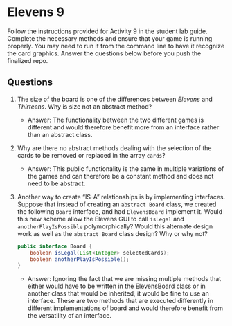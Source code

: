 # Elevens 9

Follow the instructions provided for Activity 9 in the student lab guide. Complete the necessary methods and ensure that your game is running properly. You may need to run it from the command line to have it recognize the card graphics. Answer the questions below before you push the finalized repo.

## Questions
1. The size of the board is one of the differences between *Elevens* and *Thirteens*. Why is size not an abstract method?

    * Answer: The functionality between the two different games is different and would therefore benefit more from an interface rather than an abstract class.

2. Why are there no abstract methods dealing with the selection of the cards to be removed or replaced in the array `cards`?

    * Answer: This public functionality is the same in multiple variations of the games and can therefore be a constant method and does not need to be abstract.

3. Another way to create “IS-A” relationships is by implementing interfaces. Suppose that instead of creating an `abstract Board` class, we created the following `Board` interface, and had `ElevensBoard` implement it. Would this new scheme allow the Elevens GUI to call `isLegal` and `anotherPlayIsPossible` polymorphically? Would this alternate design work as well as the `abstract Board` class design? Why or why not?
	```java
	public interface Board {
	    boolean isLegal(List<Integer> selectedCards);
	    boolean anotherPlayIsPossible();
	}
	```

    * Answer: Ignoring the fact that we are missing multiple methods that either would have to be written in the ElevensBoard class or in another class that would be inherited, it would be fine to use an interface. These are two methods that are executed differently in different implementations of board and would therefore benefit from the versatility of an interface.
